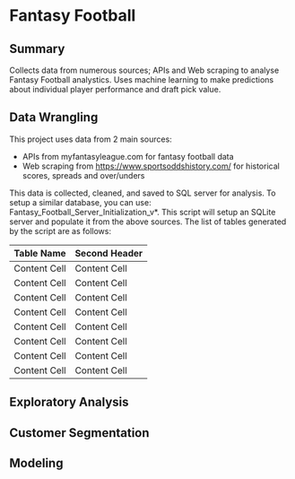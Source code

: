 # Fantasy Football

Summary
---
Collects data from numerous sources; APIs and Web scraping to analyse Fantasy Football analystics. Uses machine learning to make predictions about individual player performance and draft pick value.

Data Wrangling
---

This project uses data from 2 main sources:
* APIs from myfantasyleague.com for fantasy football data
* Web scraping from https://www.sportsoddshistory.com/ for historical scores, spreads and over/unders

This data is collected, cleaned, and saved to SQL server for analysis. To setup a similar database, you can use: Fantasy_Football_Server_Initialization_v*. This script will setup an SQLite server and populate it from the above sources. The list of tables generated by the script are as follows:

| Table Name  | Second Header |
| ------------- | ------------- |
| Content Cell  | Content Cell  |
| Content Cell  | Content Cell  |
| Content Cell  | Content Cell  |
| Content Cell  | Content Cell  |
| Content Cell  | Content Cell  |
| Content Cell  | Content Cell  |
| Content Cell  | Content Cell  |
| Content Cell  | Content Cell  |


Exploratory Analysis
---

Customer Segmentation
---

Modeling
---

